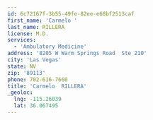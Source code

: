 ```yaml
---
id: 6c72167f-3b55-49fe-82ee-e68bf2513caf
first_name: 'Carmelo '
last_name: RILLERA
license: M.D.
services:
  - 'Ambulatory Medicine'
address: '8205 W Warm Springs Road  Ste 210'
city: 'Las Vegas'
state: NV
zip: '89113'
phone: 702-616-7660
title: 'Carmelo  RILLERA'
_geoloc:
  lng: -115.26039
  lat: 36.067495
---
```

